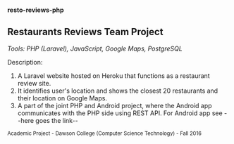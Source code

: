 #### resto-reviews-php
## Restaurants Reviews Team Project

_Tools: PHP (Laravel), JavaScript, Google Maps, PostgreSQL_

Description:

1. A Laravel website hosted on Heroku that functions as a restaurant review site.
2. It identifies user's location and shows the closest 20 restaurants and their location on Google Maps.
3. A part of the joint PHP and Android project, where the Android app communicates with the PHP side using REST API. For Android app see --here goes the link--

<sub>Academic Project - Dawson College (Computer Science Technology) - Fall 2016</sub>
